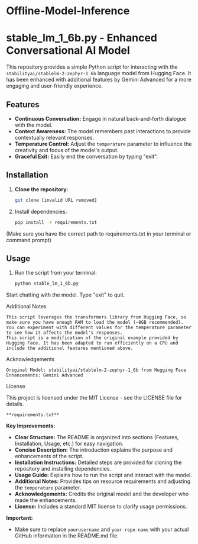 # Offline-Model-Inference

# stable_lm_1_6b.py - Enhanced Conversational AI Model

This repository provides a simple Python script for interacting with the `stabilityai/stablelm-2-zephyr-1_6b` language model from Hugging Face. It has been enhanced with additional features by Gemini Advanced for a more engaging and user-friendly experience.

## Features

* **Continuous Conversation:** Engage in natural back-and-forth dialogue with the model.
* **Context Awareness:** The model remembers past interactions to provide contextually relevant responses.
* **Temperature Control:** Adjust the `temperature` parameter to influence the creativity and focus of the model's output.
* **Graceful Exit:** Easily end the conversation by typing "exit".

## Installation

1. **Clone the repository:**
   ```bash
   git clone [invalid URL removed]

2. Install dependencies:
   ```bash
   pip install -r requirements.txt

(Make sure you have the correct path to requirements.txt in your terminal or command prompt)

## Usage

1. Run the script from your terminal:
   ```bash
   python stable_lm_1_6b.py

Start chatting with the model. Type "exit" to quit.

Additional Notes

    This script leverages the transformers library from Hugging Face, so make sure you have enough RAM to load the model (~8GB recommended).
    You can experiment with different values for the temperature parameter to see how it affects the model's responses.
    This script is a modification of the original example provided by Hugging Face. It has been adapted to run efficiently on a CPU and include the additional features mentioned above.

Acknowledgements

    Original Model: stabilityai/stablelm-2-zephyr-1_6b from Hugging Face
    Enhancements: Gemini Advanced

License

This project is licensed under the MIT License - see the LICENSE file for details.

    **requirements.txt**

**Key Improvements:**

* **Clear Structure:** The README is organized into sections (Features, Installation, Usage, etc.) for easy navigation.
* **Concise Description:** The introduction explains the purpose and enhancements of the script.
* **Installation Instructions:** Detailed steps are provided for cloning the repository and installing dependencies.
* **Usage Guide:** Explains how to run the script and interact with the model.
* **Additional Notes:** Provides tips on resource requirements and adjusting the `temperature` parameter.
* **Acknowledgements:** Credits the original model and the developer who made the enhancements.
* **License:** Includes a standard MIT license to clarify usage permissions.

**Important:**

* Make sure to replace `yourusername` and `your-repo-name` with your actual GitHub information in the README.md file.
   




